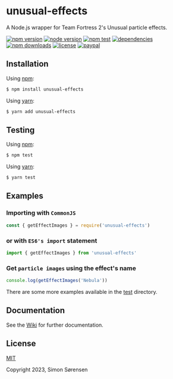 # unusual-effects
A Node.js wrapper for Team Fortress 2's Unusual particle effects.

[![npm version](https://img.shields.io/npm/v/unusual-effects.svg?style=flat-square)](https://npmjs.com/package/unusual-effects)
[![node version](https://img.shields.io/node/v/unusual-effects?style=flat-square)](https://nodejs.org/en/about/releases/)
[![npm test](https://img.shields.io/github/actions/workflow/status/SnaBe/node-unusual-effects/test.yml?logo=github&branch=master&style=flat-square)](https://github.com/SnaBe/node-unusual-effects/actions/workflows/test.yml)
[![dependencies](https://img.shields.io/librariesio/release/npm/unusual-effects/1.11.2?style=flat-square)](https://www.npmjs.com/package/unusual-effects)
[![npm downloads](https://img.shields.io/npm/dm/unusual-effects.svg?style=flat-square)](https://npmjs.com/package/unusual-effects)
[![license](https://img.shields.io/npm/l/unusual-effects.svg?style=flat-square)](https://github.com/SnaBe/node-unusual-effects/blob/master/LICENSE)
[![paypal](https://img.shields.io/badge/paypal-donate-yellow.svg?style=flat-square)](https://www.paypal.me/snabe)

## Installation

Using [npm](https://www.npmjs.com/package/unusual-effects):
```bash
$ npm install unusual-effects
```

Using [yarn](https://yarnpkg.com/package/unusual-effects):
```bash
$ yarn add unusual-effects
```

## Testing 
Using [npm](https://docs.npmjs.com/cli/v8/commands/npm-run-script):
```bash
$ npm test
```

Using [yarn](https://classic.yarnpkg.com/lang/en/docs/cli/run/):
```bash
$ yarn test
```

## Examples

### Importing with `CommonJS`

```js
const { getEffectImages } = require('unusual-effects')
```

### or with `ES6's import` statement

```js
import { getEffectImages } from 'unusual-effects'
```

### Get `particle images` using the effect's name

```js
console.log(getEffectImages('Nebula'))
```

There are some more examples available in the [test](https://github.com/SnaBe/node-unusual-effects/tree/master/test) directory.

## Documentation

See the [Wiki](https://github.com/SnaBe/node-unusual-effects/wiki) for further documentation.

## License

[MIT](LICENSE)

Copyright 2023, Simon Sørensen
